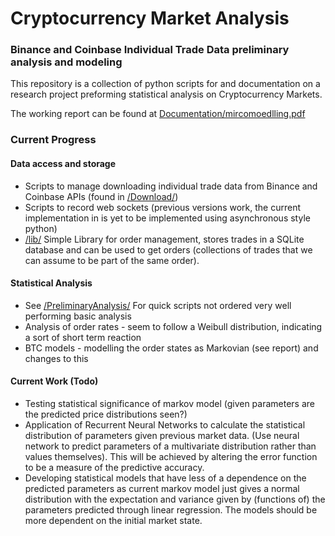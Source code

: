 # Cryptocurrency Market Analysis
### Binance and Coinbase Individual Trade Data preliminary analysis and modeling

This repository is a collection of python scripts for and documentation on a research project preforming statistical analysis on Cryptocurrency Markets.

The working report can be found at [Documentation/mircomoedlling.pdf](https://github.com/alfredholmes/cryptocurrency_data_analysis/blob/master/Documentation/micromodelling.pdf)


### Current Progress

#### Data access and storage

+ Scripts to manage downloading individual trade data from Binance and Coinbase APIs (found in [/Download/](https://github.com/alfredholmes/cryptocurrency_data_analysis/tree/master/Download))
+ Scripts to record web sockets (previous versions work, the current implementation in is yet to be implemented using asynchronous style python)
+ [/lib/](https://github.com/alfredholmes/cryptocurrency_data_analysis/tree/master/lib) Simple Library for order management, stores trades in a SQLite database and can be used to get orders (collections of trades that we can assume to be part of the same order).

#### Statistical Analysis

+ See [/PreliminaryAnalysis/](https://github.com/alfredholmes/cryptocurrency_data_analysis/tree/master/PreliminaryAnalysis) For quick scripts not ordered very well performing basic analysis
+ Analysis of order rates - seem to follow a Weibull distribution, indicating a sort of short term reaction
+ BTC models - modelling the order states as Markovian (see report) and changes to this

#### Current Work (Todo)

+ Testing statistical significance of markov model (given parameters are the predicted price distributions seen?)
+ Application of Recurrent Neural Networks to calculate the statistical distribution of parameters given previous market data. (Use neural network to predict parameters of a multivariate distribution rather than values themselves). This will be achieved by altering the error function to be a measure of the predictive accuracy. 
+ Developing statistical models that have less of a dependence on the predicted parameters as current markov model just gives a normal distribution with the expectation and variance given by (functions of) the parameters predicted through linear regression. The models should be more dependent on the initial market state.